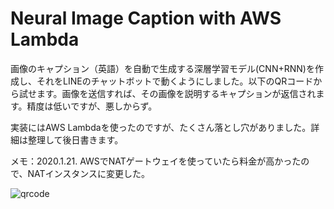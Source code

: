 # Neural Image Caption with AWS Lambda

画像のキャプション（英語）を自動で生成する深層学習モデル(CNN+RNN)を作成し、それをLINEのチャットボットで動くようにしました。以下のQRコードから試せます。画像を送信すれば、その画像を説明するキャプションが返信されます。精度は低いですが、悪しからず。

実装にはAWS Lambdaを使ったのですが、たくさん落とし穴がありました。詳細は整理して後日書きます。

メモ：2020.1.21. AWSでNATゲートウェイを使っていたら料金が高かったので、NATインスタンスに変更した。

![qrcode](https://user-images.githubusercontent.com/34531271/104846093-259dff80-591c-11eb-8083-f17e141653b4.png)


